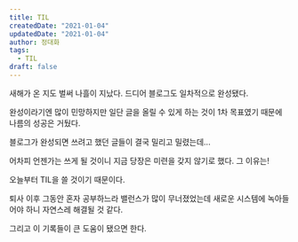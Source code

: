 ```yaml
---
title: TIL
createdDate: "2021-01-04"
updatedDate: "2021-01-04"
author: 정대화
tags:
  - TIL
draft: false
---
```


새해가 온 지도 벌써 나흘이 지났다. 드디어 블로그도 일차적으로 완성됐다.

완성이라기엔 많이 민망하지만 일단 글을 올릴 수 있게 하는 것이 1차 목표였기 때문에 나름의 성공은 거뒀다.

블로그가 완성되면 쓰려고 했던 글들이 결국 밀리고 밀렸는데...

어차피 언젠가는 쓰게 될 것이니 지금 당장은 미련을 갖지 않기로 했다. 그 이유는!

오늘부터 TIL을 쓸 것이기 때문이다.

퇴사 이후 그동안 혼자 공부하느라 밸런스가 많이 무너졌었는데 새로운 시스템에 녹아들어야 하니 자연스레 해결될 것 같다.

그리고 이 기록들이 큰 도움이 됐으면 한다.
